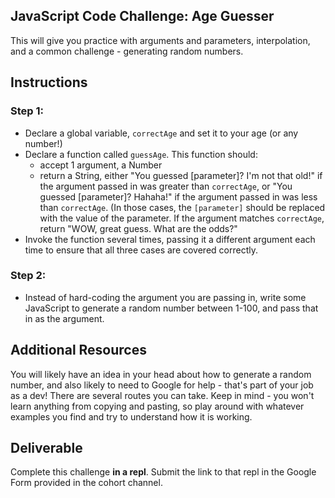 ## JavaScript Code Challenge: Age Guesser

This will give you practice with arguments and parameters, interpolation, and a common challenge - generating random numbers.

## Instructions

### Step 1:

* Declare a global variable, `correctAge` and set it to your age (or any number!)
* Declare a function called `guessAge`. This function should:
  - accept 1 argument, a Number
  - return a String, either "You guessed [parameter]? I'm not that old!" if the argument passed in was greater than `correctAge`, or "You guessed [parameter]? Hahaha!" if the argument passed in was less than `correctAge`. (In those cases, the `[parameter]` should be replaced with the value of the parameter. If the argument matches `correctAge`, return "WOW, great guess. What are the odds?"
* Invoke the function several times, passing it a different argument each time to ensure that all three cases are covered correctly.

### Step 2:

* Instead of hard-coding the argument you are passing in, write some JavaScript to generate a random number between 1-100, and pass that in as the argument.

## Additional Resources

You will likely have an idea in your head about how to generate a random number, and also likely to need to Google for help - that's part of your job as a dev! There are several routes you can take. Keep in mind - you won't learn anything from copying and pasting, so play around with whatever examples you find and try to understand how it is working.

## Deliverable

Complete this challenge **in a repl**. Submit the link to that repl in the Google Form provided in the cohort channel.
